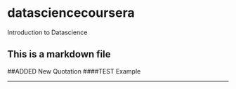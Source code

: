 # datasciencecoursera
Introduction to Datascience
## This is a markdown file

##ADDED New Quotation
####TEST Example
**********************************
